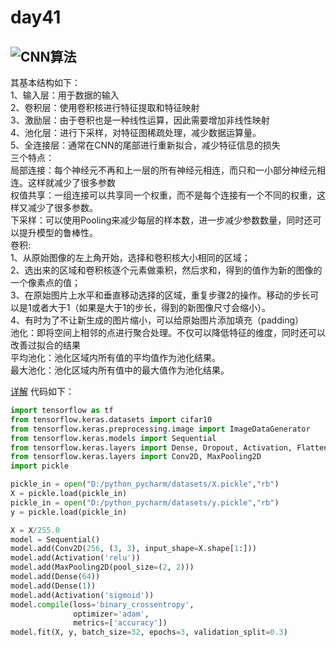 # day41
## ![CNN算法](https://blog.csdn.net/love__live1/article/details/79481052)  
其基本结构如下：  
1、输入层：用于数据的输入  
2、卷积层：使用卷积核进行特征提取和特征映射   
3、激励层：由于卷积也是一种线性运算，因此需要增加非线性映射   
4、池化层：进行下采样，对特征图稀疏处理，减少数据运算量。  
5、全连接层：通常在CNN的尾部进行重新拟合，减少特征信息的损失   
三个特点：  
局部连接：每个神经元不再和上一层的所有神经元相连，而只和一小部分神经元相连。这样就减少了很多参数    
权值共享：一组连接可以共享同一个权重，而不是每个连接有一个不同的权重，这样又减少了很多参数。    
下采样：可以使用Pooling来减少每层的样本数，进一步减少参数数量，同时还可以提升模型的鲁棒性。  
卷积:   
1、从原始图像的左上角开始，选择和卷积核大小相同的区域；  
2、选出来的区域和卷积核逐个元素做乘积，然后求和，得到的值作为新的图像的一个像素点的值；  
3、在原始图片上水平和垂直移动选择的区域，重复步骤2的操作。移动的步长可以是1或者大于1（如果是大于1的步长，得到的新图像尺寸会缩小）。   
4、有时为了不让新生成的图片缩小，可以给原始图片添加填充（padding）  
池化：即将空间上相邻的点进行聚合处理。不仅可以降低特征的维度，同时还可以改善过拟合的结果  
    平均池化：池化区域内所有值的平均值作为池化结果。  
    最大池化：池化区域内所有值中的最大值作为池化结果。   

[详解](https://zhuanlan.zhihu.com/p/61510829)
代码如下：
```python
import tensorflow as tf
from tensorflow.keras.datasets import cifar10
from tensorflow.keras.preprocessing.image import ImageDataGenerator
from tensorflow.keras.models import Sequential
from tensorflow.keras.layers import Dense, Dropout, Activation, Flatten
from tensorflow.keras.layers import Conv2D, MaxPooling2D
import pickle

pickle_in = open("D:/python_pycharm/datasets/X.pickle","rb")
X = pickle.load(pickle_in)
pickle_in = open("D:/python_pycharm/datasets/y.pickle","rb")
y = pickle.load(pickle_in)

X = X/255.0
model = Sequential()
model.add(Conv2D(256, (3, 3), input_shape=X.shape[1:]))
model.add(Activation('relu'))
model.add(MaxPooling2D(pool_size=(2, 2)))
model.add(Dense(64))
model.add(Dense(1))
model.add(Activation('sigmoid'))
model.compile(loss='binary_crossentropy',
              optimizer='adam',
              metrics=['accuracy'])
model.fit(X, y, batch_size=32, epochs=3, validation_split=0.3)
```

